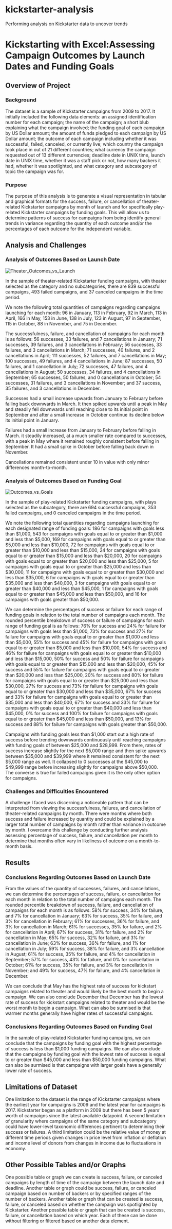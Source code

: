 # kickstarter-analysis
Performing analysis on Kickstarter data to uncover trends
# Kickstarting with Excel:Assessing Campaign Outcomes by Launch Dates and Funding Goals 

## Overview of Project

### Background

The dataset is a sample of Kickstarter campaigns from 2009 to 2017. It initially included the following data elements: an assigned identification number for each campaign; the name of the campaign; a short blub explaining what the campaign involved; the funding goal of each campaign by US Dollar amount; the amount of funds pledged to each campaign by US Dollar amount; the outcome of each campaign including whether it was successful, failed, canceled, or currently live; which country the campaign took place in out of 21 different countries; what currency the campaign requested out of 13 different currencies; deadline date in UNIX time, launch date in UNIX time, whether it was a staff pick or not, how many backers it had, whether it was spotlighted, and what category and subcategory of topic the campaign was for.

### Purpose

The purpose of this analysis is to generate a visual representation in tabular and graphical formats for the success, failure, or cancellation of theater-related Kickstarter campaigns by month of launch and for specifically play-related Kickstarter campaigns by funding goals. This will allow us to determine patterns of success for campaigns from being identify general trends in variance regarding the quantity of each outcome and/or the percentages of each outcome for the independent variable.

## Analysis and Challenges

### Analysis of Outcomes Based on Launch Date

![Theater_Outcomes_vs_Launch](kickstarter-analysis/resources/Theater_Outcomes_vs_Launch.png)

In the sample of theater-related Kickstarter funding campaigns, with theater selected as the category and no subcategories, there are 839 successful campaigns, 493 failed campaigns, and 37 canceled campaigns in the time period. 

We note the following total quantities of campaigns regarding campaigns launching for each month: 96 in January, 113 in February, 92 in March, 113 in April, 166 in May, 153 in June, 138 in July, 123 in August, 97 in September, 115 in October, 88 in November, and 75 in December.

The successfulness, failure, and cancellation of campaigns for each month is as follows: 56 successes, 33 failures, and 7 cancellations in January; 71 successes, 39 failures, and 3 cancellations in February; 56 successes, 33 failures, and 3 cancellations in March; 71 successes, 40 failures, and 2 cancellations in April; 111 successes, 52 failures, and 7 cancellations in May; 100 successes, 49 failures, and 4 cancellations in June; 87 successes, 50 failures, and 1 cancellation in July; 72 successes, 47 failures, and 4 cancellations in August; 50 successes, 34 failures, and 4 cancellations in September; 65 successes, 50 failures, and 0 cancellations in October; 54 successes, 31 failures, and 3 cancellations in November; and 37 success, 35 failures, and 3 cancellations in December.

Successes had a small increase upwards from January to February before falling back downwards in March. It then spiked upwards until a peak in May and steadily fell downwards until reaching close to its initial point in September and after a small increase in October continue its decline below its initial point in January.

Failures had a small increase from January to February before falling in March. it steadily increased, at a much smaller rate compared to successes, with a peak in May where it remained roughly consistent before falling in September. It had a small spike in October before falling back down in November.

Cancellations remained consistent under 10 in value with only minor differences month-to-month.

### Analysis of Outcomes Based on Funding Goal

![Outcomes_vs_Goals](kickstarter-analysis/resources/Outcomes_vs_Goals.png)

In the sample of play-related Kickstarter funding campaigns, with plays selected as the subcategory, there are 694 successful campaigns, 353 failed campaigns, and 0 canceled campaigns in the time period. 

We note the following total quantities regarding campaigns launching for each designated range of funding goals: 186 for campaigns with goals less than $1,000, 543 for campaigns with goals equal to or greater than $1,000 and less than $5,000, 169 for campaigns with goals equal to or greater than $5,000 and less than $10,000, 72 for campaigns with goals equal to or greater than $10,000 and less than $15,000, 24 for campaigns with goals equal to or greater than $15,000 and less than $20,000, 20 for campaigns with goals equal to or greater than $20,000 and less than $25,000, 5 for campaigns with goals equal to or greater than $25,000 and less than $30,000, 11 for campaigns with goals equal to or greater than $30,000 and less than $35,000, 6 for campaigns with goals equal to or greater than $35,000 and less than $40,000, 3 for campaigns with goals equal to or greater than $40,000 and less than $45,000, 1 for campaigns with goals equal to or greater than $45,000 and less than $50,000, and 16 for campaigns with goals greater than $50,000.

We can determine the percentages of success or failure for each range of funding goals in relation to the total number of campaigns each month. The rounded percentile breakdown of success or failure of campaigns for each range of funding goal is as follows: 76% for success and 24% for failure for campaigns with goals less than $1,000, 73% for success and 27% for failure for campaigns with goals equal to or greater than $1,000 and less than $5,000, 55% for success and 45% for failure for campaigns with goals equal to or greater than $5,000 and less than $10,000, 54% for success and 46% for failure for campaigns with goals equal to or greater than $10,000 and less than $15,000, 50% for success and 50% for failure for campaigns with goals equal to or greater than $15,000 and less than $20,000, 45% for success and 55% for failure for campaigns with goals equal to or greater than $20,000 and less than $25,000, 20% for success and 80% for failure for campaigns with goals equal to or greater than $25,000 and less than $30,000, 27% for success and 73% for failure for campaigns with goals equal to or greater than $30,000 and less than $35,000, 67% for success and 33% for failure for campaigns with goals equal to or greater than $35,000 and less than $40,000, 67% for success and 33% for failure for campaigns with goals equal to or greater than $40,000 and less than $45,000, 0% for success and 100% for failure for campaigns with goals equal to or greater than $45,000 and less than $50,000, and 13% for success and 88% for failure for campaigns with goals greater than $50,000.

Campaigns with funding goals less than $1,000 start out a high rate of success before trending downwards continuously until reaching campaigns with funding goals of between $25,000 and $28,999. From there, rates of success increase slightly for the next $5,000 range and then spike upwards between $35,000 and $39,999 where it remained consistent for the next $5,000 range as well. It collapsed to 0 successes at the $45,000 to $49,999 range before increasing slightly for campaigns above $50,000. The converse is true for failed campaigns given it is the only other option for campaigns.

### Challenges and Difficulties Encountered

A challenge I faced was discerning a noticeable pattern that can be interpreted from viewing the successfulness, failures, and cancellation of theater-related campaigns by month. There were months where both success and failure increased by quantity and could be explained by a larger total number of campaigns by month rather than variance in outcome by month. I overcame this challenge by conducting further analysis assessing percentage of success, failure, and cancellation per month to determine that months often vary in likeliness of outcome on a month-to-month basis.

## Results

### Conclusions Regarding Outcomes Based on Launch Date

From the values of the quantity of successes, failures, and cancellations, we can determine the percentages of success, failure, or cancellation for each month in relation to the total number of campaigns each month. The rounded percentile breakdown of success, failure, and cancellation of campaigns for each month is as follows: 58% for success, 34% for failure, and 7% for cancellation in January; 63% for success, 35% for failure, and 3% for cancellation in February; 61% for successes, 36% for failure, and 3% for cancellation in March; 61% for successes, 35% for failure, and 2% for cancellation in April; 67% for success, 31% for failure, and 2% for cancellation in May; 65% for success, 32% for failure, and 3% for cancellation in June; 63% for success, 36% for failure, and 1% for cancellation in July; 59% for success, 38% for failure, and 3% cancellation in August; 61% for success, 35% for failure, and 4% for cancellation in September; 57% for success, 43% for failure, and 0% for cancellation in October; 61% for success, 35% for failure, and 3% for cancellation in November; and 49% for success, 47% for failure, and 4% cancellation in December.

We can conclude that May has the highest rate of success for kickstart campaigns related to theater and would likely be the best month to begin a campaign. We can also conclude December that December has the lowest rate of success for kickstart campaigns related to theater and would be the worst month to begin a campaign. What can also be surmised is that warmer months generally have higher rates of successful campaigns.

### Conclusions Regarding Outcomes Based on Funding Goal

In the sample of play-related Kickstarter funding campaigns, we can conclude that the campaigns by funding goal with the highest percentage of success is less than $1,000 funding campaigns. We can also conclude that the campaigns by funding goal with the lowest rate of success is equal to or greater than $45,000 and less than $50,000 funding campaigns. What can also be surmised is that campaigns with larger goals have a generally lower rate of success.

## Limitations of Dataset

One limitation to the dataset is the range of Kickstarter campaigns where the earliest year for campaigns is 2009 and the latest year for campaigns is 2017. Kickstarter began as a platform in 2009 but there has been 5 years’ worth of campaigns since the latest available datapoint. A second limitation of granularity where campaigns of the same category and subcategory could have lower-level taxonomic differences pertinent to determining their success or failures. A third limitation could be the relative value of money at different time periods given changes in price level from inflation or deflation and income level of donors from changes in income due to fluctuations in economy.

## Other Possible Tables and/or Graphs

One possible table or graph we can create is success, failure, or canceled campaigns by length of time of the campaign between the launch date and deadline. Another table or graph could be success, failure, or canceled campaign based on number of backers or by specified ranges of the number of backers. Another table or graph that can be created is success, failure, or canceled based on whether the campaign was spotlighted by Kickstarter. Another possible table or graph that can be created is success, failure, or cancellation based on which year. Each of these can be done without filtering or filtered based on another data element.
